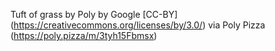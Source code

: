 Tuft of grass by Poly by Google [CC-BY] (https://creativecommons.org/licenses/by/3.0/) via Poly Pizza (https://poly.pizza/m/3tyh15Fbmsx)
